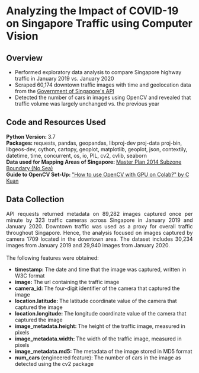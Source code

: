 # Analyzing the Impact of COVID-19 on Singapore Traffic using Computer Vision

## Overview
* Performed exploratory data analysis to compare Singapore highway traffic in January 2019 vs. January 2020
* Scraped 60,174 downtown traffic images with time and geolocation data from the [Government of Singapore's API](https://data.gov.sg/dataset/traffic-images)
* Detected the number of cars in images using OpenCV and revealed that traffic volume was largely unchanged vs. the previous year

## Code and Resources Used
<b> Python Version: </b> 3.7 <br>
<b> Packages: </b> requests, pandas, geopandas, libproj-dev proj-data proj-bin, libgeos-dev, cython, cartopy, geoplot, matplotlib, geoplot, json, contextily, datetime, time, concurrent, os, io, PIL, cv2, cvlib, seaborn <br>
<b> Data used for Mapping Areas of Singapore: </b> [Master Plan 2014 Subzone Boundary (No Sea)](https://data.gov.sg/dataset/master-plan-2014-subzone-boundary-no-sea) <br>
<b> Guide to OpenCV Set-Up: </b> ["How to use OpenCV with GPU on Colab?" by C Kuan](https://towardsdatascience.com/how-to-use-opencv-with-gpu-on-colab-25594379945f)

## Data Collection
<p align='justify'> API requests returned metadata on 89,282 images captured once per minute by 323 traffic cameras across Singapore in January 2019 and January 2020. Downtown traffic was used as a proxy for overall traffic throughout Singapore. Hence, the analysis focused on images captured by camera 1709 located in the downtown area. The dataset includes 30,234 images from January 2019 and 29,940 images from January 2020. <br><br> The following features were obtained:</p>

* <b> timestamp: </b> The date and time that the image was captured, written in W3C format
* <b> image: </b> The url containing the traffic image
* <b> camera_id: </b> The four-digit identifier of the camera that captured the image
* <b> location.latitude: </b> The latitude coordinate value of the camera that captured the image
* <b> location.longitude: </b> The longitude coordinate value of the camera that captured the image
* <b> image_metadata.height: </b> The height of the traffic image, measured in pixels
* <b> image_metadata.width: </b> The width of the traffic image, measured in pixels
* <b> image_metadata.md5: </b> The metadata of the image stored in MD5 format
* <b> num_cars </b> (engineered feature): The number of cars in the image as detected using the cv2 package
